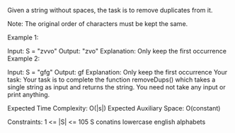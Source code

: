 Given a string without spaces, the task is to remove duplicates from it.

Note: The original order of characters must be kept the same. 

Example 1:

Input: S = "zvvo"
Output: "zvo"
Explanation: Only keep the first
occurrence
Example 2:

Input: S = "gfg"
Output: gf
Explanation: Only keep the first
occurrence
Your task:
Your task is to complete the function removeDups() which takes a single string as input and returns the string. You need not take any input or print anything.
 

Expected Time Complexity: O(|s|)
Expected Auxiliary Space: O(constant)

Constraints:
1 <= |S| <= 105
S conatins lowercase english alphabets
